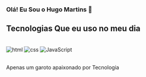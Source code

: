 
### Olá! Eu Sou o Hugo Martins 👾

## Tecnologias Que eu uso no meu dia

<div style= "display: inline_block"><br/>
<img align= "center" alt= "html" src="https://img.shields.io/badge/HTML-239120?style=for-the-badge&logo=html5&logoColor=white" />
<img align= "center" alt= "css" src="https://img.shields.io/badge/CSS-239120?&style=for-the-badge&logo=css3&logoColor=white"/>
<img align= "center" alt= "JavaScript" src="https://img.shields.io/badge/JavaScript-323330?style=for-the-badge&logo=javascript&logoColor=F7DF1E"/>
</div><br/>

Apenas um garoto apaixonado por Tecnologia
